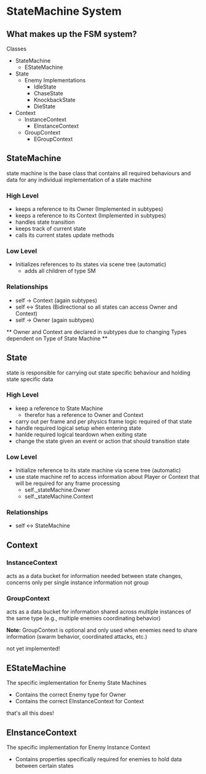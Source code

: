 ﻿# StateMachine System

## What makes up the FSM system?

Classes

- StateMachine
    - EStateMachine
- State
    - Enemy Implementations
        - IdleState
        - ChaseState
        - KnockbackState
        - DieState
- Context
    - InstanceContext
        - EInstanceContext
    - GroupContext
        - EGroupContext

## StateMachine

state machine is the base class that contains all required behaviours
and data for any individual implementation of a state machine

### High Level

- keeps a reference to its Owner (Implemented in subtypes)
- keeps a reference to its Context (Implemented in subtypes)
- handles state transition
- keeps track of current state
- calls its current states update methods

### Low Level

- Initializes references to its states via scene tree (automatic)
    - adds all children of type SM

### Relationships

- self -> Context (again subtypes)
- self <-> States (Bidirectional so all states can access Owner and Context)
- self -> Owner (again subtypes)

** Owner and Context are declared in subtypes due to changing Types dependent on Type of State Machine **

## State

state is responsible for carrying out state specific behaviour and holding state specific data

### High Level

- keep a reference to State Machine
    - therefor has a reference to Owner and Context
- carry out per frame and per physics frame logic required of that state
- handle required logical setup when entering state
- hanlde required logical teardown when exiting state
- change the state given an event or action that should transition state

### Low Level

- Initialize reference to its state machine via scene tree (automatic)
- use state machine ref to access information about Player or Context that will be required for any frame processing
    - self._stateMachine.Owner
    - self._stateMachine.Context

### Relationships

- self <-> StateMachine

## Context

### InstanceContext

acts as a data bucket for information needed between state changes,
concerns only per single instance information not group

### GroupContext

acts as a data bucket for information shared across multiple instances
of the same type (e.g., multiple enemies coordinating behavior)

**Note:** GroupContext is optional and only used when enemies need
to share information (swarm behavior, coordinated attacks, etc.)

not yet implemented!

## EStateMachine

The specific implementation for Enemy State Machines

- Contains the correct Enemy type for Owner
- Contains the correct EInstanceContext for Context

that's all this does!

## EInstanceContext

The specific implementation for Enemy Instance Context

- Contains properties specifically required for enemies to hold data between certain states



